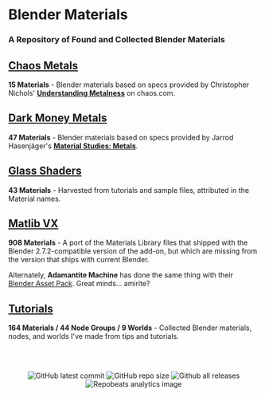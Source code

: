 # Blender Materials
### A Repository of Found and Collected Blender Materials

## [Chaos Metals](https://github.com/don1138/blender-materials/tree/main/Chaos-Metals)
**15 Materials** - Blender materials based on specs provided by Christopher Nichols' [**Understanding Metalness**](https://www.chaos.com/blog/understanding-metalness) on chaos.com.

## [Dark Money Metals](https://github.com/don1138/blender-materials/tree/main/Dark-Money-Metals)
**47 Materials** - Blender materials based on specs provided by Jarrod Hasenjäger's [**Material Studies: Metals**](https://www.artstation.com/artwork/aL4JR).

## [Glass Shaders](https://github.com/don1138/blender-materials/tree/main/Glass-Shaders)
**43 Materials** - Harvested from tutorials and sample files, attributed in the Material names.

## [Matlib VX](https://github.com/don1138/blender-materials/tree/main/Matlib-VX)
**908 Materials** - A port of the Materials Library files that shipped with the Blender 2.7.2-compatible version of the add-on, but which are missing from the version that ships with current Blender.

Alternately, **Adamantite Machine** has done the same thing with their [Blender Asset Pack](https://adamantitemachine.com/b3dmatpack/). Great minds… amirite?

## [Tutorials](https://github.com/don1138/blender-materials/tree/main/Tutorials)
**164 Materials / 44 Node Groups / 9 Worlds** - Collected Blender materials, nodes, and worlds I've made from tips and tutorials.

<br><br>
<p align="center">
  <img alt="GitHub latest commit" src="https://img.shields.io/github/last-commit/don1138/blender-materials">
  <img alt="GitHub repo size" src="https://img.shields.io/github/repo-size/don1138/blender-materials">
  <img alt="Github all releases" src="https://img.shields.io/github/downloads/don1138/blender-materials/total.svg"><br>
  <img src="https://repobeats.axiom.co/api/embed/6dfa43ed9f8d84a8d280e01482bcec74e5f515af.svg" alt="Repobeats analytics image">
</p>

